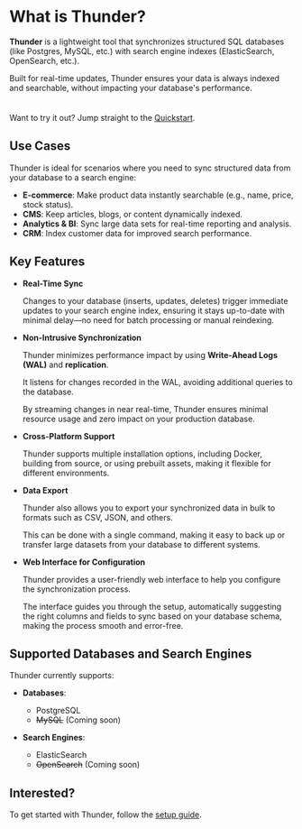 # What is Thunder?

**Thunder** is a lightweight tool that synchronizes structured SQL databases (like Postgres, MySQL, etc.) with search engine indexes (ElasticSearch, OpenSearch, etc.).

Built for real-time updates, Thunder ensures your data is always indexed and searchable, without impacting your database's performance.

<div class="tip custom-block" style="padding-top: 8px">

Want to try it out? Jump straight to the [Quickstart](./installation).

</div>

## Use Cases

Thunder is ideal for scenarios where you need to sync structured data from your database to a search engine:

- **E-commerce**: Make product data instantly searchable (e.g., name, price, stock status).
- **CMS**: Keep articles, blogs, or content dynamically indexed.
- **Analytics & BI**: Sync large data sets for real-time reporting and analysis.
- **CRM**: Index customer data for improved search performance.

## Key Features

- **Real-Time Sync**

  Changes to your database (inserts, updates, deletes) trigger immediate updates to your search engine index, ensuring it stays up-to-date with minimal delay—no need for batch processing or manual reindexing.

- **Non-Intrusive Synchronization**

  Thunder minimizes performance impact by using **Write-Ahead Logs (WAL)** and **replication**.

  It listens for changes recorded in the WAL, avoiding additional queries to the database.

  By streaming changes in near real-time, Thunder ensures minimal resource usage and zero impact on your production database.

- **Cross-Platform Support**

  Thunder supports multiple installation options, including Docker, building from source, or using prebuilt assets, making it flexible for different environments.

- **Data Export**

  Thunder also allows you to export your synchronized data in bulk to formats such as CSV, JSON, and others.
  
  This can be done with a single command, making it easy to back up or transfer large datasets from your database to different systems.

- **Web Interface for Configuration**
 
  Thunder provides a user-friendly web interface to help you configure the synchronization process.
  
  The interface guides you through the setup, automatically suggesting the right columns and fields to sync based on your database schema, making the process smooth and error-free.

## Supported Databases and Search Engines

Thunder currently supports:

- **Databases**:
    - PostgreSQL
    - ~~MySQL~~ (Coming soon)

- **Search Engines**:
    - ElasticSearch
    - ~~OpenSearch~~ (Coming soon)

## Interested?

To get started with Thunder, follow the [setup guide](./installation).
